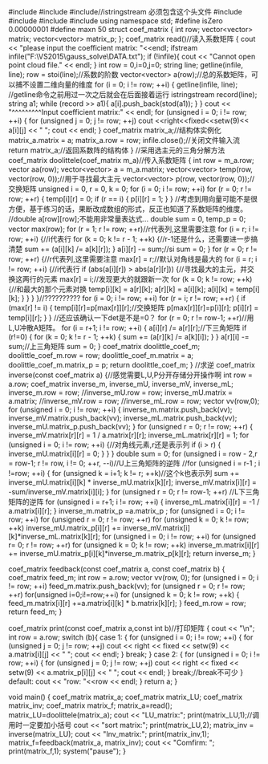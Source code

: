 #include<iostream>
#include<fstream>
#include<sstream>//istringstream 必须包含这个头文件
#include<cstdio>
#include<iomanip>
#include<vector>
#include<string>
using namespace std;
#define isZero     0.00000001
#define maxn       50
struct coef_matrix {
	int row;
	vector<vector<double>> matrix;
	vector<vector<double>> matrix_p;
};
 coef_matrix read()//读入系数矩阵
 {
	cout << "please input the coefficient matrix: "<<endl;
	ifstream infile("F:\\VS2015\\gauss_solve\\DATA.txt");
	if (!infile){
		cout << "Cannot open point cloud file." << endl;
	}
	int row = 0,i=0,j=0;
	string line;
	getline(infile, line);
	row = stoi(line);//系数的阶数
	vector<vector<double>> a(row);//总的系数矩阵，可以捕不设置二维向量的维度
	for (i = 0; i != row; ++i) {
		getline(infile, line); //getline命令之前用过一次之后就会在后面接着运行
		istringstream record(line);
		string a1;
		while (record >> a1){
			a[i].push_back(stod(a1));
		}
	}
	cout << "^^^^^^^^^Input coefficient matrix:" << endl;
	for (unsigned i = 0; i != row; ++i) {
		for (unsigned j = 0; j != row; ++j)
			cout <<right<<fixed<<setw(9)<< a[i][j] << " ";
		cout << endl;
	}
	coef_matrix matrix_a;//结构体实例化
	matrix_a.matrix = a;
	matrix_a.row = row;
	infile.close();//关闭文件输入流
	return matrix_a;//返回系数阵的结构体
}
 //采用选主元的三角分解方法
 coef_matrix doolittele(coef_matrix m_a)//传入系数矩阵
 {
	 int row = m_a.row;
	 vector<double> aa(row);
	 vector<vector<double>> a = m_a.matrix;
	 vector<vector<double>> temp(row, vector<double>(row, 0));//用于寻找最大主元
	 vector<vector<double>> p(row, vector<double>(row, 0));//交换矩阵
	 unsigned i = 0, r = 0, k = 0;
	 for (i = 0; i != row; ++i)
		 for (r = 0; r != row; ++r) {
			 temp[i][r] = 0;
			 if (r == i) {
				 p[i][r] = 1;
			 }
		 }
	 //考虑到用向量可能不是很方便，基于练习的话，果断改成数组的形式，反正也知道了系数矩阵的维度。
	 //double a[row][row];不能用非常量表达式...
	 double sum = 0, temp_p = 0;
	 vector<int> max(row);
	 for (r = 1; r != row; ++r)//r代表列,这里需要注意
		 for (i = r; i != row; ++i) {//i代表行
			 for (k = 0; k != r - 1; ++k) {//r-1还是什么，还需要进一步搞清楚
				 sum += (a[i][k] /= a[k][r]);
			 }
			 a[i][r] -= sum;//si
			 sum = 0;
		 }
	 for (r = 0; r != row; ++r) {//r代表列,这里需要注意
		 max[r] = r;//默认对角线是最大的
		 for (i = r; i != row; ++i) {//i代表行
			 if (abs(a[i][r]) > abs(a[r][r])) {//寻找最大的主元，并交换这两行的元素
				 max[r] = i;//发现更大的就跟新一次
				 for (k = 0; k != row; ++k) {//和最大的那个元素对换
					 temp[i][k] = a[r][k];
					 a[r][k] = a[i][k];
					 a[i][k] = temp[i][k];
				 }
			 }
		 }
	 }//??????????
	 for (i = 0; i != row; ++i)
		 for (r = i; r != row; ++r) {
				 if (max[r] != i) {
					temp[i][r]=p[max[r]][r];//交换矩阵
					p[max[r]][r]=p[i][r];
					p[i][r] = temp[i][r];
				}
		 }
//还应该确认一下det是不是=0？
	for (r = 0; r != row-1; ++r)//用L,U冲散A矩阵。
		for (i = r+1; i != row; ++i) {
			a[i][r] /= a[r][r];//下三角矩阵
			if (r!=0) {
				for (k = 0; k != r - 1; ++k) {
					sum += (a[r][k] /= a[k][i]);
				}
			}
			a[r][i] -= sum;//上三角矩阵
			sum = 0;
		}
	coef_matrix doolittle_coef_m;
	doolittle_coef_m.row = row;
	doolittle_coef_m.matrix = a;
	doolittle_coef_m.matrix_p = p;
	return doolittle_coef_m;
}
//求逆
coef_matrix inverse(const coef_matrix a) {//感觉需要L,U,P分开存储分开操作啊
	int row = a.row;
	coef_matrix inverse_m, inverse_mU, inverse_mV, inverse_mL;
	inverse_m.row = row;
	//inverse_mU.row = row;
	inverse_mU.matrix = a.matrix;
	//inverse_mV.row = row;
	//inverse_mL.row = row;
	vector<double> vv(row,0);
	for (unsigned i = 0; i != row; ++i) {
		inverse_m.matrix.push_back(vv);
		inverse_mV.matrix.push_back(vv);
		inverse_mL.matrix.push_back(vv);
		inverse_mU.matrix_p.push_back(vv);
	}
	for (unsigned r = 0; r != row; ++r) {
		inverse_mV.matrix[r][r] = 1 / a.matrix[r][r];
		inverse_mL.matrix[r][r] = 1;
		for (unsigned i = 0; i != row; ++i) {//对角线元素,r还是表示列
			if (i > r) {
				inverse_mU.matrix[i][r] = 0;
			}
		}
	}
	double sum = 0;
	for (unsigned  i = row - 2,r = row-1; r != row, i != 0; ++r, --i)//U上三角矩阵的逆阵
		//for (unsigned i = r-1 ; i !=row; ++i) 
	{
			for (unsigned k = i+1; k != r; ++k)//这个k也表示列
				sum += inverse_mU.matrix[i][k] * inverse_mU.matrix[k][r];
			inverse_mV.matrix[i][r] = -sum/inverse_mV.matrix[i][i];
		}
	for (unsigned r = 0; r != row-1; ++r) //L下三角矩阵的逆阵
		for (unsigned i = r+1; i != row; ++i) {
			inverse_mL.matrix[i][r] = -1 / a.matrix[i][r];
		}
	inverse_m.matrix_p =a.matrix_p ;
	for (unsigned i = 0; i != row; ++i) 
		for (unsigned r = 0; r != row; ++r) 
			for (unsigned k = 0; k != row; ++k) 
				inverse_mU.matrix_p[i][r] += inverse_mV.matrix[i][k]*inverse_mL.matrix[k][r];
	for (unsigned i = 0; i != row; ++i)
		for (unsigned r= 0; r != row; ++r)
			for (unsigned k = 0; k != row; ++k)
				inverse_m.matrix[i][r] += inverse_mU.matrix_p[i][k]*inverse_m.matrix_p[k][r];
	return inverse_m;
}

coef_matrix feedback(const coef_matrix a, const coef_matrix b) {
	coef_matrix feed_m;
	int row = a.row;
	vector<double> vv(row, 0);
	for (unsigned i = 0; i != row; ++i) 
		feed_m.matrix.push_back(vv);
	for (unsigned r = 0; r != row; ++r)
		for(unsigned i=0;i!=row;++i)
			for (unsigned k = 0; k != row; ++k) {
				feed_m.matrix[i][r] +=a.matrix[i][k] * b.matrix[k][r];
			}
	feed_m.row = row;
	return feed_m;
}

coef_matrix print(const coef_matrix a,const int b)//打印矩阵
{
	cout << "\n";
	int row = a.row;
	switch (b){
		case 1: {
			for (unsigned i = 0; i != row; ++i) {
				for (unsigned j = 0; j != row; ++j)
					cout << right << fixed << setw(9) << a.matrix[i][j] << " ";
				cout << endl;
			}
			break;
		}
		case 2: {
			for (unsigned i = 0; i != row; ++i) {
				for (unsigned j = 0; j != row; ++j)
					cout << right << fixed << setw(9) << a.matrix_p[i][j] << " ";
				cout << endl;
			}
			break;//break不可少
		}
		default:
			cout << "row: "<<row << endl;
	}
	return a;
}

void main()
{
	coef_matrix matrix_a;
	coef_matrix matrix_LU;
	coef_matrix matrix_inv;
	coef_matrix matrix_f;
	matrix_a=read();
	matrix_LU=doolittele(matrix_a);
	cout << "LU_matrix:";
	print(matrix_LU,1);//调用时一定要加小括号
	cout << "sort matrix:";
	print(matrix_LU,2);
	matrix_inv = inverse(matrix_LU);
	cout << "Inv_matrix:";
	print(matrix_inv,1);
	matrix_f=feedback(matrix_a, matrix_inv);
	cout << "Comfirm: ";
	print(matrix_f,1);
	system("pause");
}
